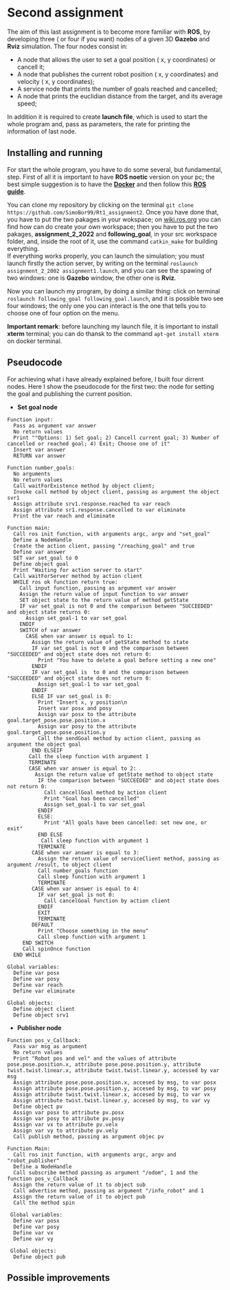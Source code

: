 Second assignment
================================

The aim of this last assignment is to become more familiar with **ROS**, by developing three ( or four if you want) nodes of a given 3D **Gazebo** and **Rviz** simulation.
The four nodes consist in:

* A node that allows the user to set a goal position ( x, y coordinates) or cancell it;
* A node that publishes the current robot position ( x, y coordinates) and velocity ( x, y coordinates);
* A service node that prints the number of goals reached and cancelled;
* A node that prints the euclidian distance from the target, and its average speed;

In addition it is required to create **launch file**, which is used to start the whole program and, pass as parameters, the rate for printing the information of last node.

Installing and running
----------------------
For start the whole program, you have to do some several, but fundamental, step. First of all it is important to have **ROS noetic** version on your pc; the best simple suggestion is to have the [**Docker**](https://docs.docker.com/get-docker/) and then follow this [**ROS guide**](http://wiki.ros.org/ROS/Installation).

You can clone my repository by clicking on the terminal ```git clone https://github.com/SimoBor99/Rt1_assignment2```. Once you have done that, you have to put the two pakages in your wokspace; on [wiki.ros.org](http://wiki.ros.org/catkin/Tutorials/create_a_workspace) you can find how can do create your own workspace; then you have to put the two pakages, **assignment_2_2022** and **following_goal**, in your src workspace folder, and, inside the root of it, use the command ```catkin_make``` for building everything.\
If everything works properly, you can launch the simulation; you must launch firstly the action server, by writing on the terminal ```roslaunch assignment_2_2002 assignment1.launch```, and you can see the spawing of two windows: one is **Gazebo** window, the other one is **Rviz**.

Now you can launch my program, by doing a similar thing: click on terminal ```roslaunch following_goal following_goal.launch```, and it is possible two see four windows; the only one you can interact is the one that tells you to choose one of four option on the menu.

**Important remark**: before launching my launch file, it is important to install **xterm** terminal; you can do thansk to the command ```apt-get install xterm``` on docker terminal. 

## Pseudocode

For achieving what i have already explained before, I built four dirrent nodes. Here I show the pseudocode for the first two: the node for setting the goal and publishing the current position.

* **Set goal node**
```
Function input:
  Pass as argument var answer
  No return values
  Print ""Options: 1) Set goal; 2) Cancell current goal; 3) Number of cancelled or reached goal; 4) Exit; Choose one of it"
  Insert var answer 
  RETURN var answer
  
Function number_goals:
  No arguments
  No return values
  Call waitForExistence method by object client;
  Invoke call method by object client, passing as argument the object svr1
  Assign attribute srv1.response.reached to var reach
  Assign attribute sr1.response.cancelled to var eliminate
  Print the var reach and eliminate
  
Function main:
  Call ros init function, with arguments argc, argv and "set_goal"
  Define a NodeHandle
  Create the action client, passing "/reaching_goal" and true
  Define var answer
  SET var set_goal to 0
  Define object goal
  Print "Waiting for action server to start"
  Call waitForServer method by action client
  WHILE ros ok function return true:
    Call input function, passing as argument var answer
    Assign the return value of input function to var answer
    SET object state to the return value of method getState
    IF var set_goal is not 0 and the comparison between "SUCCEEDED" and object state returns 0:
      Assign set_goal-1 to var set_goal
    ENDIF
    SWITCH of var answer
      CASE when var answer is equal to 1:
        Assign the return value of getState method to state
        IF var set_goal is not 0 and the comparison between "SUCCEEDED" and object state does not return 0:
          Print "You have to delete a goal before setting a new one"
        ENDIF
        IF var set_goal is  to 0 and the comparison between "SUCCEEDED" and object state does not return 0:
          Assign set_goal-1 to var set_goal
        ENDIF
        ELSE IF var set_goal is 0:
          Print "Insert x, y position\n
          Insert var posx and posy
          Assign var posx to the attribute goal.target_pose.pose.position.x
          Assign var posy to the attribute goal.target_pose.pose.position.y
          Call the sendGoal method by action client, passing as argument the object goal
        END ELSEIF
       Call the sleep function with argument 1
       TERMINATE
       CASE when var answer is equal to 2:
         Assign the return value of getState method to object state
          IF the comparison between "SUCCEEDED" and object state does not return 0:
            Call cancellGoal method by action client
            Print "Goal has been cancelled"
            Assign set_goal-1 to var set_goal
          ENDIF
          ELSE: 
            Print "All goals have been cancelled: set new one, or exit"
          END ELSE
           Call sleep function with argument 1
          TERMINATE 
        CASE when var answer is equal to 3:
          Assign the return value of serviceClient method, passing as argument /result, to object client
          Call number_goals function
          Call sleep function with argument 1
          TERMINATE
        CASE when var answer is equal to 4:
          IF var set_goal is not 0:
            Call cancelGoal function by action client
          ENDIF
          EXIT
          TERMINATE
        DEFAULT
          Print "Choose something in the menu"
          Call sleep function with argument 1
     END SWITCH
     Call spinOnce function
  END WHILE
   
Global variables:
  Define var posx
  Define var posy
  Define var reach
  Define var eliminate

Global objects:
  Define object client 
  Define object srv1
```
* **Publisher node**
```
Function pos_v_Callback:
  Pass var msg as argument
  No return values
  Print "Robot pos and vel" and the values of attribute pose.pose.position.x, attribute pose.pose.position.y, attribute twist.twist.linear.x, attribute twist.twist.linear.y, accessed by var msg
  Assign attribute pose.pose.position.x, accesed by msg, to var posx
  Assign attribute pose.pose.position.y, accesed by msg, to var posy
  Assign attribute twist.twist.linear.x, accesed by msg, to var vx
  Assign attribute twist.twist.linear.y, accesed by msg, to var vy
  Define object pv
  Assign var posx to attribute pv.posx
  Assign var posy to attribute pv.posy
  Assign var vx to attribute pv.velx
  Assign var vy to attribute pv.vely
  Call publish method, passing as argument objec pv
  
Function Main:
  Call ros init function, with arguments argc, argv and "robot_publisher"
  Define a NodeHandle
  Call subscribe method passing as argument "/odom", 1 and the function pos_v_Callback
  Assign the return value of it to object sub
  Call advertise method, passing as argument "/info_robot" and 1
  Assign the return value of it to object pub
  Call the method spin
  
 Global variables:
  Define var posx
  Define var posy
  Define var vx
  Define var vy
 
 Global objects:
  Define object pub
  ```
Possible improvements
-------------------------------------


